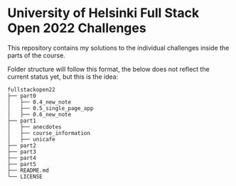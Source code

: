 # University of Helsinki Full Stack Open 2022 Challenges

This repository contains my solutions to the individual challenges inside the parts of the course.

Folder structure will follow this format, the below does not reflect the current status yet, but this is the idea:

```
fullstackopen22
├── part0
│   ├── 0.4_new_note
│   ├── 0.5_single_page_app
│   ├── 0.6_new_note
├── part1
│   ├── anecdotes
│   ├── course_information
│   ├── unicafe
├── part2
├── part3
├── part4
├── part5
├── README.md
└── LICENSE
```
